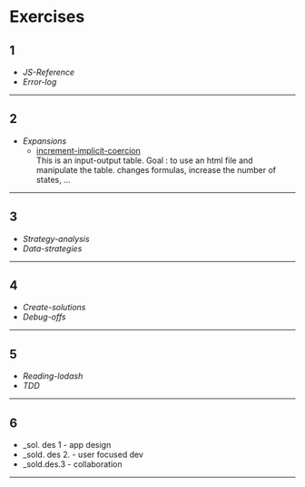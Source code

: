 # Exercises

## 1
* _JS-Reference_
* _Error-log_

___

## 2
* _Expansions_
  * [increment-implicit-coercion](https://github.com/Souwy/increment-implicit-coercion)   
    This is an input-output table. Goal : to use an html file and manipulate the table. changes formulas, increase the number of states, ...
___

## 3
* _Strategy-analysis_
* _Data-strategies_

___

## 4
* _Create-solutions_
* _Debug-offs_

___

## 5
* _Reading-lodash_
* _TDD_
 
___
 
## 6 
* _sol. des 1 - app design
* _sold. des 2. - user focused dev
* _sold.des.3 - collaboration

___
